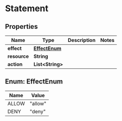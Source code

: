 

# Statement


## Properties

| Name | Type | Description | Notes |
|------------ | ------------- | ------------- | -------------|
|**effect** | [**EffectEnum**](#EffectEnum) |  |  |
|**resource** | **String** |  |  |
|**action** | **List&lt;String&gt;** |  |  |



## Enum: EffectEnum

| Name | Value |
|---- | -----|
| ALLOW | &quot;allow&quot; |
| DENY | &quot;deny&quot; |



